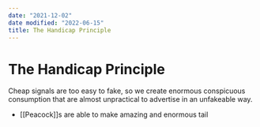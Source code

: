 ```yaml
---
date: "2021-12-02"
date modified: "2022-06-15"
title: The Handicap Principle
---
```


# The Handicap Principle
Cheap signals are too easy to fake, so we create enormous conspicuous consumption that are almost unpractical to advertise in an unfakeable way.

- [[Peacock]]s are able to make amazing and enormous tail
